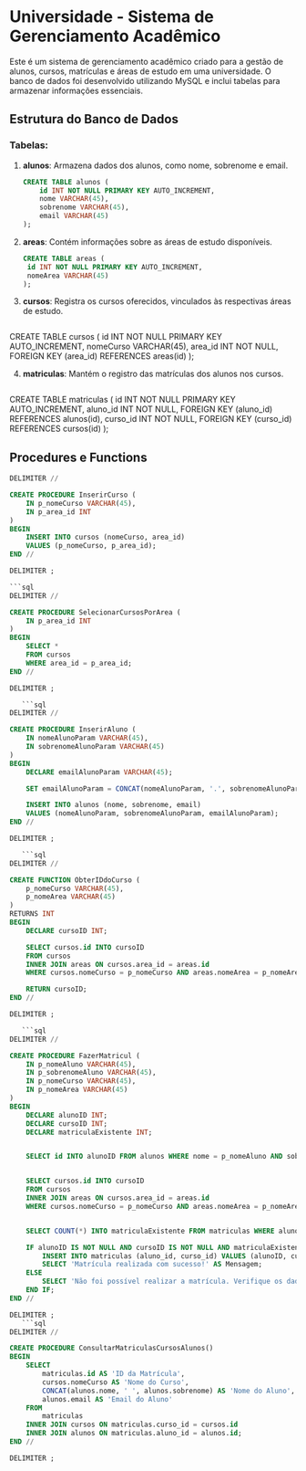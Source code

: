 # Universidade - Sistema de Gerenciamento Acadêmico

Este é um sistema de gerenciamento acadêmico criado para a gestão de alunos, cursos, matrículas e áreas de estudo em uma universidade. O banco de dados foi desenvolvido utilizando MySQL e inclui tabelas para armazenar informações essenciais.

## Estrutura do Banco de Dados

### Tabelas:

1. **alunos**: Armazena dados dos alunos, como nome, sobrenome e email.
   ```sql
   CREATE TABLE alunos (
       id INT NOT NULL PRIMARY KEY AUTO_INCREMENT,
       nome VARCHAR(45),
       sobrenome VARCHAR(45),
       email VARCHAR(45)
   );


2. **areas**:  Contém informações sobre as áreas de estudo disponíveis.
   ```sql
   CREATE TABLE areas (
    id INT NOT NULL PRIMARY KEY AUTO_INCREMENT,
    nomeArea VARCHAR(45)
   );
   
3. **cursos**:  Registra os cursos oferecidos, vinculados às respectivas áreas de estudo.
   ```sql
  CREATE TABLE cursos (
    id INT NOT NULL PRIMARY KEY AUTO_INCREMENT,
    nomeCurso VARCHAR(45),
    area_id INT NOT NULL,
    FOREIGN KEY (area_id) REFERENCES areas(id)
);

4. **matriculas**:  Mantém o registro das matrículas dos alunos nos cursos.
   ```sql
  CREATE TABLE matriculas (
    id INT NOT NULL PRIMARY KEY AUTO_INCREMENT,
    aluno_id INT NOT NULL,
    FOREIGN KEY (aluno_id) REFERENCES alunos(id),
    curso_id INT NOT NULL,
    FOREIGN KEY (curso_id) REFERENCES cursos(id)
);

## Procedures e Functions

```sql
DELIMITER //

CREATE PROCEDURE InserirCurso (
    IN p_nomeCurso VARCHAR(45),
    IN p_area_id INT
)
BEGIN
    INSERT INTO cursos (nomeCurso, area_id)
    VALUES (p_nomeCurso, p_area_id);
END //

DELIMITER ;

```sql
DELIMITER //

CREATE PROCEDURE SelecionarCursosPorArea (
    IN p_area_id INT
)
BEGIN
    SELECT *
    FROM cursos
    WHERE area_id = p_area_id;
END //

DELIMITER ;

   ```sql
DELIMITER //

CREATE PROCEDURE InserirAluno (
    IN nomeAlunoParam VARCHAR(45),
    IN sobrenomeAlunoParam VARCHAR(45)
)
BEGIN
    DECLARE emailAlunoParam VARCHAR(45);

    SET emailAlunoParam = CONCAT(nomeAlunoParam, '.', sobrenomeAlunoParam,  '@facens.br');

    INSERT INTO alunos (nome, sobrenome, email)
    VALUES (nomeAlunoParam, sobrenomeAlunoParam, emailAlunoParam);
END //

DELIMITER ;

   ```sql
DELIMITER //

CREATE FUNCTION ObterIDdoCurso (
    p_nomeCurso VARCHAR(45),
    p_nomeArea VARCHAR(45)
)
RETURNS INT
BEGIN
    DECLARE cursoID INT;

    SELECT cursos.id INTO cursoID
    FROM cursos
    INNER JOIN areas ON cursos.area_id = areas.id
    WHERE cursos.nomeCurso = p_nomeCurso AND areas.nomeArea = p_nomeArea;

    RETURN cursoID;
END //

DELIMITER ;

   ```sql
DELIMITER //

CREATE PROCEDURE FazerMatricul (
    IN p_nomeAluno VARCHAR(45),
    IN p_sobrenomeAluno VARCHAR(45),
    IN p_nomeCurso VARCHAR(45),
    IN p_nomeArea VARCHAR(45)
)
BEGIN
    DECLARE alunoID INT;
    DECLARE cursoID INT;
    DECLARE matriculaExistente INT;


    SELECT id INTO alunoID FROM alunos WHERE nome = p_nomeAluno AND sobrenome = p_sobrenomeAluno;


    SELECT cursos.id INTO cursoID
    FROM cursos
    INNER JOIN areas ON cursos.area_id = areas.id
    WHERE cursos.nomeCurso = p_nomeCurso AND areas.nomeArea = p_nomeArea;


    SELECT COUNT(*) INTO matriculaExistente FROM matriculas WHERE aluno_id = alunoID;

    IF alunoID IS NOT NULL AND cursoID IS NOT NULL AND matriculaExistente = 0 THEN
        INSERT INTO matriculas (aluno_id, curso_id) VALUES (alunoID, cursoID);
        SELECT 'Matrícula realizada com sucesso!' AS Mensagem;
    ELSE
        SELECT 'Não foi possível realizar a matrícula. Verifique os dados informados ou o status de matrícula do aluno.' AS Mensagem;
    END IF;
END //

DELIMITER ;
   ```sql
DELIMITER //

CREATE PROCEDURE ConsultarMatriculasCursosAlunos()
BEGIN
    SELECT
        matriculas.id AS 'ID da Matrícula',
        cursos.nomeCurso AS 'Nome do Curso',
        CONCAT(alunos.nome, ' ', alunos.sobrenome) AS 'Nome do Aluno',
        alunos.email AS 'Email do Aluno'
    FROM
        matriculas
    INNER JOIN cursos ON matriculas.curso_id = cursos.id
    INNER JOIN alunos ON matriculas.aluno_id = alunos.id;
END //

DELIMITER ;
